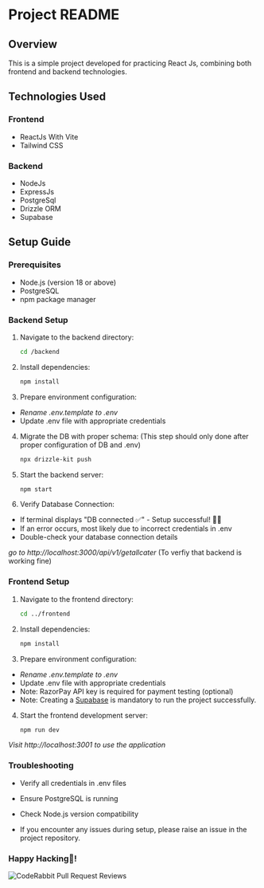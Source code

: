 # Project README

## Overview
This is a simple project developed for practicing React Js, combining both frontend and backend technologies.

## Technologies Used

### Frontend
- ReactJs With Vite
- Tailwind CSS

### Backend
- NodeJs
- ExpressJs
- PostgreSql
- Drizzle ORM
- Supabase

## Setup Guide

### Prerequisites
- Node.js (version 18 or above)
- PostgreSQL
- npm package manager

### Backend Setup

1. Navigate to the backend directory:
   ```bash
   cd /backend
   ```

2. Install dependencies:
    ```bash
    npm install
    ```

3. Prepare environment configuration:
- *Rename .env.template to .env*
- Update .env file with appropriate credentials

4. Migrate the DB with proper schema:
(This step should only done after proper configuration of DB and .env)

    ```bash
    npx drizzle-kit push
    ```

5. Start the backend server:
    ```bash
    npm start
    ```
6. Verify Database Connection:
- If terminal displays "DB connected ✅" - Setup successful! 🎉🥳
- If an error occurs, most likely due to incorrect credentials in .env
- Double-check your database connection details

*go to http://localhost:3000/api/v1/getallcater*
(To verfiy that backend is working fine)

### Frontend Setup

1. Navigate to the frontend directory:
    ```bash
    cd ../frontend
    ```

2. Install dependencies:
    ```bash
    npm install
    ```

3. Prepare environment configuration:
- *Rename .env.template to .env*
- Update .env file with appropriate credentials
- Note: RazorPay API key is required for payment testing (optional)
- Note: Creating a [Supabase](https://www.supabase.com) is mandatory to run the project successfully.

4. Start the frontend development server:
    ```bash
    npm run dev
    ```


*Visit http://localhost:3001 to use the application*


### Troubleshooting
- Verify all credentials in .env files
- Ensure PostgreSQL is running
- Check Node.js version compatibility

- If you encounter any issues during setup, please raise an issue in the project repository.

### Happy Hacking🎉!

![CodeRabbit Pull Request Reviews](https://img.shields.io/coderabbit/prs/github/jey-exp/Cater?utm_source=oss&utm_medium=github&utm_campaign=jey-exp%2FCater&labelColor=171717&color=FF570A&link=https%3A%2F%2Fcoderabbit.ai&label=CodeRabbit+Reviews)
